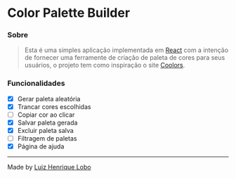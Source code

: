 # Color Palette Builder

### Sobre

> Esta é uma simples aplicação implementada em [React](https://pt-br.reactjs.org/) com a intenção de fornecer uma ferramente de criação de paleta de cores para seus usuários, o projeto tem como inspiração o site [Coolors](https://coolors.co/).

### Funcionalidades

- [x] Gerar paleta aleatória
- [x] Trancar cores escolhidas
- [ ] Copiar cor ao clicar
- [x] Salvar paleta gerada
- [x] Excluir paleta salva
- [ ] Filtragem de paletas
- [x] Página de ajuda

---

Made by [Luiz Henrique Lobo](https://github.com/luizhenriquelobo1)